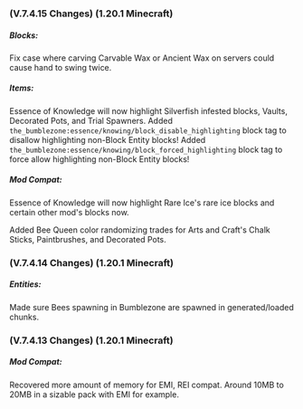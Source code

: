 ### **(V.7.4.15 Changes) (1.20.1 Minecraft)**

##### Blocks:
Fix case where carving Carvable Wax or Ancient Wax on servers could cause hand to swing twice.

##### Items:
Essence of Knowledge will now highlight Silverfish infested blocks, Vaults, Decorated Pots, and Trial Spawners.
 Added `the_bumblezone:essence/knowing/block_disable_highlighting` block tag to disallow highlighting non-Block Entity blocks!
 Added `the_bumblezone:essence/knowing/block_forced_highlighting` block tag to force allow highlighting non-Block Entity blocks!

##### Mod Compat:
Essence of Knowledge will now highlight Rare Ice's rare ice blocks and certain other mod's blocks now.

Added Bee Queen color randomizing trades for Arts and Craft's Chalk Sticks, Paintbrushes, and Decorated Pots.


### **(V.7.4.14 Changes) (1.20.1 Minecraft)**

##### Entities:
Made sure Bees spawning in Bumblezone are spawned in generated/loaded chunks.


### **(V.7.4.13 Changes) (1.20.1 Minecraft)**

##### Mod Compat:
Recovered more amount of memory for EMI, REI compat. Around 10MB to 20MB in a sizable pack with EMI for example.
